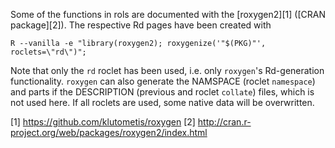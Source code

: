 Some of the functions in rols are documented with the [roxygen2][1] 
([CRAN package][2]). The respective Rd pages have been created with
```
R --vanilla -e "library(roxygen2); roxygenize('"$(PKG)"', roclets=\"rd\")";
```

Note that only the `rd` roclet has been used, i.e. only `roxygen`'s Rd-generation 
functionality. `roxygen` can also generate the NAMSPACE (roclet `namespace`) and 
parts if the DESCRIPTION (previous and roclet `collate`) files, which is not used here. 
If all roclets are used, some native data will be overwritten.

[1] https://github.com/klutometis/roxygen
[2] http://cran.r-project.org/web/packages/roxygen2/index.html
